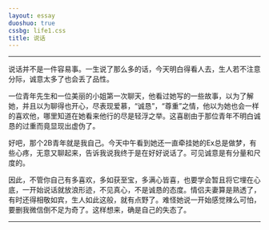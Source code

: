 ```yaml
---
layout: essay
duoshuo: true
cssbg: life1.css
title: 说话
---
```


----------


说话并不是一件容易事。一生说了那么多的话，今天明白得看人去，生人若不注意分际，诚意太多了也会丢了品性。

一位青年先生和一位美丽的小姐第一次聊天，他看过她写的一些故事，以为了解她，并且以为聊得也开心，尽表现爱慕，“诚恳”，“尊重”之情，他以为她也会一样的喜欢他，哪里知道在她看来他行的尽是轻浮之举。这喜剧由于那位青年不明白诚恳的过重而竟显现出虚伪了。

好吧，那个2B青年就是我自己。今天中午看到她还一直牵挂她的Ex总是做梦，有些心疼，无意又聊起来，告诉我说我终于是在好好说话了。可见诚意是有分量和尺度的。

因此，不管你自己有多喜欢，多如获至宝，多满心皆喜，也要学会暂且将它埋在心底，一开始说话就放浪形迹，不见真心，不是诚恳的态度。情侣夫妻算是熟透了，有时还得相敬如宾，生人如此这般，就有点野了。难怪她说一开始感觉辣么可怕，要删我微信倒不足为奇了。这样想来，确是自己的失态了。

---------

